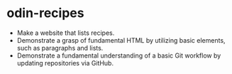 # odin-recipes
 - Make a website that lists recipes.
 - Demonstrate a grasp of fundamental HTML by utilizing basic elements, such as paragraphs and lists.
 - Demonstrate a fundamental understanding of a basic Git workflow by updating repositories via GitHub.

